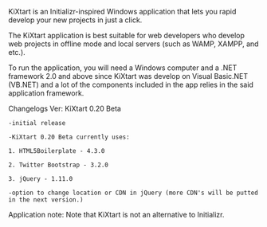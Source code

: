 KiXtart is an Initializr-inspired Windows application that lets you rapid develop your new projects in just a click. 

The KiXtart application is best suitable for web developers who develop web projects in offline mode and local servers (such as WAMP, XAMPP, and etc.).

To run the application, you will need a Windows computer and a .NET framework 2.0 and above since KiXtart was develop on Visual Basic.NET (VB.NET) and a lot of the components included in the app relies in the said application framework. 

Changelogs 
Ver: KiXtart 0.20 Beta

	-initial release

	-KiXtart 0.20 Beta currently uses:

	1. HTML5Boilerplate - 4.3.0

	2. Twitter Bootstrap - 3.2.0

	3. jQuery - 1.11.0

	-option to change location or CDN in jQuery (more CDN's will be putted in the next version.)

Application note: Note that KiXtart is not an alternative to Initializr.
